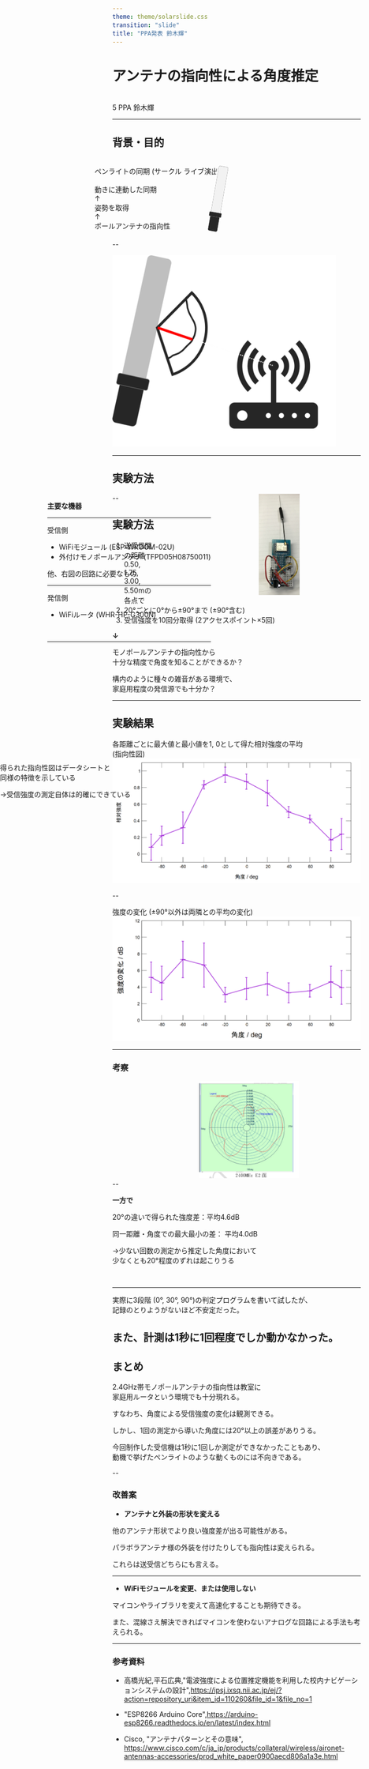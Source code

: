 ```yaml
---
theme: theme/solarslide.css
transition: "slide"
title: "PPA発表 鈴木輝"
---
```


# アンテナの指向性による角度推定

<br>
5 PPA 鈴木輝

---

## 背景・目的

<br>

<div style="float:left;">
<div style="position:absolute;left:20%;">
ペンライトの同期 (サークル ライブ演出)
<br>
<br>
動きに連動した同期<br>
↑<br>
姿勢を取得<br>
↑<br>
ポールアンテナの指向性
</div></div>
<!--    <div style="float:right;>   -->
<img src="./img/penlight.png" style="width: 5%;position: relative;left:40%;border: none; box-shadow:none;transform:rotate(10deg)"/>

--

<img src="./img/penlight2.png" style="width: 90%; border: none; box-shadow:none;transform:rotate(0deg)"/>

---

## 実験方法

<div style="float:left;">
<div style="position:absolute;left:10%;">

**主要な機器**

<hr>

受信側
* WiFiモジュール (ESP-WROOM-02U)
* 外付けモノポールアンテナ (TFPD05H08750011)

他、右図の回路に必要なもの
<hr>

発信側

* WiFiルータ (WHR-HP-G300N)


<br><hr>

</div></div>
<div style="float:right;">
<img src="img/02-10-05-02-15.png" style="width: 20%;position: relative;left:50%; border: none; box-shadow:none;transform:rotate(0deg)"/>
</div>
</div>

--

## 実験方法

1. 送受信間の距離 0.50, 1.75, 3.00, 5.50mの各点で
1. 20°ごとに0°から±90°まで (±90°含む)
1. 受信強度を10回分取得 (2アクセスポイント×5回)

**↓** <br>

モノポールアンテナの指向性から<br>十分な精度で角度を知ることができるか？

構内のように種々の雑音がある環境で、<br>家庭用程度の発信源でも十分か？

---

## 実験結果

各距離ごとに最大値と最小値を1, 0として得た相対強度の平均<br>
(指向性図)<br>
<img src="img/02-10-08-41-07.png" style="width: 100%; border: none; box-shadow:none;transform:rotate(0deg)"/>

--

強度の変化 (±90°以外は両隣との平均の変化)<br>
<img src="img/02-10-09-02-07.png" style="width: 100%; border: none; box-shadow:none;transform:rotate(0deg)"/>

---

### 考察

<div style="float:left;">
<div style="position:absolute;left:0%;top:40%">
得られた指向性図はデータシートと<br>同様の特徴を示している

→受信強度の測定自体は的確にできている

</div></div>

<div style="float:right;">
<img src="img/02-10-09-22-03.png" style="width: 40%;position: relative;left:35%; border: none; box-shadow:none;transform:rotate(0deg)"/>
</div>
</div>

--

**一方で**

20°の違いで得られた強度差：平均4.6dB

同一距離・角度での最大最小の差： 平均4.0dB


→少ない回数の測定から推定した角度において<br>少なくとも20°程度のずれは起こりうる


<br>

<hr>

実際に3段階 (0°, 30°, 90°)の判定プログラムを書いて試したが、<br>
記録のとりようがないほど不安定だった。

また、計測は1秒に1回程度でしか動かなかった。
---

## まとめ

2.4GHz帯モノポールアンテナの指向性は教室に<br>家庭用ルータという環境でも十分現れる。

すなわち、角度による受信強度の変化は観測できる。

しかし、1回の測定から導いた角度には20°以上の誤差がありうる。

今回制作した受信機は1秒に1回しか測定ができなかったこともあり、<br>
動機で挙げたペンライトのような動くものには不向きである。

--

### 改善案

+ **アンテナと外装の形状を変える**

他のアンテナ形状でより良い強度差が出る可能性がある。

パラボラアンテナ様の外装を付けたりしても指向性は変えられる。

これらは送受信どちらにも言える。

<hr>

+ **WiFiモジュールを変更、または使用しない**

マイコンやライブラリを変えて高速化することも期待できる。

また、混線さえ解決できればマイコンを使わないアナログな回路による手法も考えられる。

---

### 参考資料

+ 高橋光紀,平石広典,"電波強度による位置推定機能を利用した校内ナビゲーションシステムの設計",https://ipsj.ixsq.nii.ac.jp/ej/?action=repository_uri&item_id=110260&file_id=1&file_no=1

+ "ESP8266 Arduino Core",https://arduino-esp8266.readthedocs.io/en/latest/index.html

+ Cisco, "アンテナパターンとその意味", https://www.cisco.com/c/ja_jp/products/collateral/wireless/aironet-antennas-accessories/prod_white_paper0900aecd806a1a3e.html